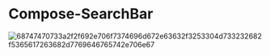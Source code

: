 # Compose-SearchBar
![68747470733a2f2f692e706f7374696d672e63632f3253304d733232682f5365617263682d7769646765742e706e67](https://github.com/forkanju/Compose-SearchBar/assets/46061345/6193932e-9315-45e2-83e7-d6a79dc672d2)

